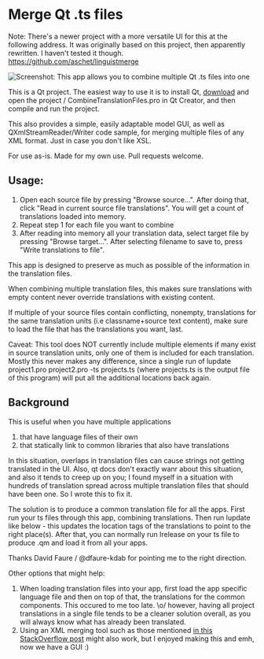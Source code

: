 # Merge Qt .ts files

Note: There's a newer project with a more versatile UI for this at the following address. It was originally based on this project, then apparently rewritten. I haven't tested it though.
 https://github.com/aschet/linguistmerge

![Screenshot: This app allows you to combine multiple Qt .ts files into one](https://raw.githubusercontent.com/savolai/Merge-Qt-TS-files/master/screenshot.png)

This is a Qt project. The easiest way to use it is to install Qt, [download](https://github.com/savolai/Merge-Qt-TS-files/archive/master.zip) and open the project / CombineTranslationFiles.pro in Qt Creator, and then compile and run the project.

This also provides a simple, easily adaptable model GUI, as well as QXmlStreamReader/Writer code sample, for merging multiple files of any XML format. Just in case you don't like XSL.

For use as-is. Made for my own use. Pull requests welcome.

## Usage: 
1. Open each source file by pressing "Browse source...". After doing that, click "Read in current source file translations". You will get a count of translations loaded into memory.
2. Repeat step 1 for each file you want to combine
3. After reading into memory all your translation data, select target file by pressing "Browse target...". After selecting filename to save to, press "Write translations to file". 

This app is designed to preserve as much as possible of the information in the translation files. 

When combining multiple translation files, this makes sure translations with empty content never override translations with existing content. 

If multiple of your source files contain conflicting, nonempty, translations for the same translation units (i.e classname+source text content), make sure to load the file that has the translations you want, last.

Caveat: This tool does NOT currently include multiple <location> elements if many exist in source translation units, only one of them is included for each translation. Mostly this never makes any difference, since a single run of lupdate project1.pro project2.pro -ts projects.ts (where projects.ts is the output file of this program) will put all the additional locations back again. 

## Background

This is useful when you have multiple applications

1. that have language files of their own
2. that statically link to common libraries that also have translations
    
In this situation, overlaps in translation files can cause strings not getting translated in the UI.
Also, qt docs don't exactly wanr about this situation, and also it tends to creep up on you; I found myself in a situation with hundreds of translation spread across multiple translation files that should have been one. So I wrote this to fix it.

The solution is to produce a common translation file for all the apps. First run your ts files through this app, combining translations. Then run lupdate like below - this updates the location tags of the translations to point to the right place(s).
After that, you can normally run lrelease on your ts file to produce .qm and load it from all your apps.

Thanks David Faure / @dfaure-kdab for pointing me to the right direction.

Other options that might help: 
1. When loading translation files into your app, first load the app specific language file and then on top of that, the translations for the common components. This occured to me too late. \o/ however, having all project translations in a single file tends to be a cleaner solution overall, as you will always know what has already been translated.
2. Using an XML merging tool such as those mentioned [in this StackOverflow post](http://stackoverflow.com/questions/80609/merge-xml-documents) might also work, but I enjoyed making this and emh,  now we have a GUI :)
